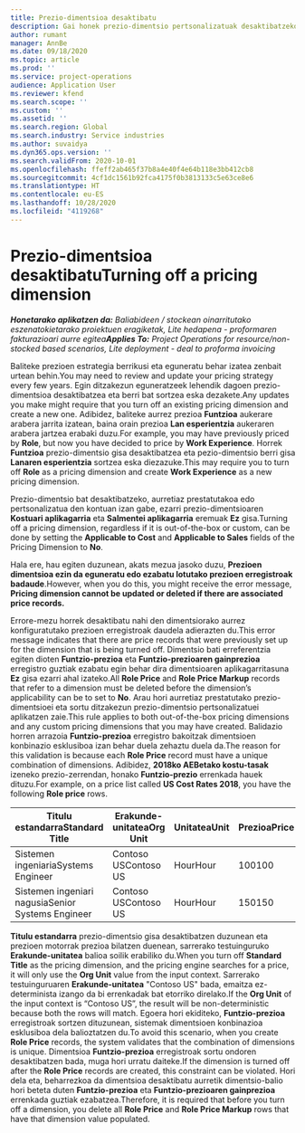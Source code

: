 ```yaml
---
title: Prezio-dimentsioa desaktibatu
description: Gai honek prezio-dimentsio pertsonalizatuak desaktibatzeko moduari buruzko informazioa eskaintzen du.
author: rumant
manager: AnnBe
ms.date: 09/18/2020
ms.topic: article
ms.prod: ''
ms.service: project-operations
audience: Application User
ms.reviewer: kfend
ms.search.scope: ''
ms.custom: ''
ms.assetid: ''
ms.search.region: Global
ms.search.industry: Service industries
ms.author: suvaidya
ms.dyn365.ops.version: ''
ms.search.validFrom: 2020-10-01
ms.openlocfilehash: ffeff2ab465f37b8a4e40f4e64b118e3bb412cb8
ms.sourcegitcommit: 4cf1dc1561b92fca4175f0b3813133c5e63ce8e6
ms.translationtype: HT
ms.contentlocale: eu-ES
ms.lasthandoff: 10/28/2020
ms.locfileid: "4119268"
---
```

# <a name="turning-off-a-pricing-dimension"></a><span data-ttu-id="c598a-103">Prezio-dimentsioa desaktibatu</span><span class="sxs-lookup"><span data-stu-id="c598a-103">Turning off a pricing dimension</span></span>

<span data-ttu-id="c598a-104">_**Honetarako aplikatzen da:** Baliabideen / stockean oinarritutako eszenatokietarako proiektuen eragiketak, Lite hedapena - proformaren fakturazioari aurre egitea_</span><span class="sxs-lookup"><span data-stu-id="c598a-104">_**Applies To:** Project Operations for resource/non-stocked based scenarios, Lite deployment - deal to proforma invoicing_</span></span>

<span data-ttu-id="c598a-105">Baliteke prezioen estrategia berrikusi eta eguneratu behar izatea zenbait urtean behin.</span><span class="sxs-lookup"><span data-stu-id="c598a-105">You may need to review and update your pricing strategy every few years.</span></span> <span data-ttu-id="c598a-106">Egin ditzakezun eguneratzeek lehendik dagoen prezio-dimentsioa desaktibatzea eta berri bat sortzea eska dezakete.</span><span class="sxs-lookup"><span data-stu-id="c598a-106">Any updates you make might require that you turn off an existing pricing dimension and create a new one.</span></span> <span data-ttu-id="c598a-107">Adibidez, baliteke aurrez prezioa **Funtzioa** aukerare arabera jarrita izatean, baina orain prezioa **Lan esperientzia** aukeraren arabera jartzea erabaki duzu.</span><span class="sxs-lookup"><span data-stu-id="c598a-107">For example, you may have previously priced by **Role**, but now you have decided to price by **Work Experience**.</span></span> <span data-ttu-id="c598a-108">Horrek **Funtzioa** prezio-dimentsio gisa desaktibatzea eta pezio-dimentsio berri gisa **Lanaren esperientzia** sortzea eska diezazuke.</span><span class="sxs-lookup"><span data-stu-id="c598a-108">This may require you to turn off **Role** as a pricing dimension and create **Work Experience** as a new pricing dimension.</span></span> 

<span data-ttu-id="c598a-109">Prezio-dimentsio bat desaktibatzeko, aurretiaz prestatutakoa edo pertsonalizatua den kontuan izan gabe, ezarri prezio-dimentsioaren **Kostuari aplikagarria** eta **Salmentei aplikagarria** eremuak **Ez** gisa.</span><span class="sxs-lookup"><span data-stu-id="c598a-109">Turning off a pricing dimension, regardless if it is out-of-the-box or custom, can be done by setting the **Applicable to Cost** and **Applicable to Sales** fields of the Pricing Dimension to **No**.</span></span>

<span data-ttu-id="c598a-110">Hala ere, hau egiten duzunean, akats mezua jasoko duzu, **Prezioen dimentsioa ezin da eguneratu edo ezabatu lotutako prezioen erregistroak badaude**.</span><span class="sxs-lookup"><span data-stu-id="c598a-110">However, when you do this, you might receive the error message, **Pricing dimension cannot be updated or deleted if there are associated price records.**</span></span>

<span data-ttu-id="c598a-111">Errore-mezu horrek desaktibatu nahi den dimentsiorako aurrez konfiguratutako prezioen erregistroak daudela adierazten du.</span><span class="sxs-lookup"><span data-stu-id="c598a-111">This error message indicates that there are price records that were previously set up for the dimension that is being turned off.</span></span> <span data-ttu-id="c598a-112">Dimentsio bati erreferentzia egiten dioten **Funtzio-prezioa** eta **Funtzio-prezioaren gainprezioa** erregistro guztiak ezabatu egin behar dira dimentsioaren aplikagarritasuna **Ez** gisa ezarri ahal izateko.</span><span class="sxs-lookup"><span data-stu-id="c598a-112">All **Role Price** and **Role Price Markup** records that refer to a dimension must be deleted before the dimension’s applicability can be to set to **No**.</span></span> <span data-ttu-id="c598a-113">Arau hori aurretiaz prestatutako prezio-dimentsioei eta sortu ditzakezun prezio-dimentsio pertsonalizatuei aplikatzen zaie.</span><span class="sxs-lookup"><span data-stu-id="c598a-113">This rule applies to both out-of-the-box pricing dimensions and any custom pricing dimensions that you may have created.</span></span> <span data-ttu-id="c598a-114">Balidazio horren arrazoia **Funtzio-prezioa** erregistro bakoitzak dimentsioen konbinazio esklusiboa izan behar duela zehaztu duela da.</span><span class="sxs-lookup"><span data-stu-id="c598a-114">The reason for this validation is because each **Role Price** record must have a unique combination of dimensions.</span></span> <span data-ttu-id="c598a-115">Adibidez, **2018ko AEBetako kostu-tasak** izeneko prezio-zerrendan, honako **Funtzio-prezio** errenkada hauek dituzu.</span><span class="sxs-lookup"><span data-stu-id="c598a-115">For example, on a price list called **US Cost Rates 2018**, you have the following **Role price** rows.</span></span> 

| <span data-ttu-id="c598a-116">Titulu estandarra</span><span class="sxs-lookup"><span data-stu-id="c598a-116">Standard Title</span></span>         | <span data-ttu-id="c598a-117">Erakunde-unitatea</span><span class="sxs-lookup"><span data-stu-id="c598a-117">Org Unit</span></span>    |<span data-ttu-id="c598a-118">Unitatea</span><span class="sxs-lookup"><span data-stu-id="c598a-118">Unit</span></span>   |<span data-ttu-id="c598a-119">Prezioa</span><span class="sxs-lookup"><span data-stu-id="c598a-119">Price</span></span>  |<span data-ttu-id="c598a-120">Moneta</span><span class="sxs-lookup"><span data-stu-id="c598a-120">Currency</span></span>  |
| -----------------------|-------------|-------|-------|----------|
| <span data-ttu-id="c598a-121">Sistemen ingeniaria</span><span class="sxs-lookup"><span data-stu-id="c598a-121">Systems Engineer</span></span>|<span data-ttu-id="c598a-122">Contoso US</span><span class="sxs-lookup"><span data-stu-id="c598a-122">Contoso US</span></span>|<span data-ttu-id="c598a-123">Hour</span><span class="sxs-lookup"><span data-stu-id="c598a-123">Hour</span></span>| <span data-ttu-id="c598a-124">100</span><span class="sxs-lookup"><span data-stu-id="c598a-124">100</span></span>|<span data-ttu-id="c598a-125">USD</span><span class="sxs-lookup"><span data-stu-id="c598a-125">USD</span></span>|
| <span data-ttu-id="c598a-126">Sistemen ingeniari nagusia</span><span class="sxs-lookup"><span data-stu-id="c598a-126">Senior Systems Engineer</span></span>|<span data-ttu-id="c598a-127">Contoso US</span><span class="sxs-lookup"><span data-stu-id="c598a-127">Contoso US</span></span>|<span data-ttu-id="c598a-128">Hour</span><span class="sxs-lookup"><span data-stu-id="c598a-128">Hour</span></span>| <span data-ttu-id="c598a-129">150</span><span class="sxs-lookup"><span data-stu-id="c598a-129">150</span></span>| <span data-ttu-id="c598a-130">USD</span><span class="sxs-lookup"><span data-stu-id="c598a-130">USD</span></span>|


<span data-ttu-id="c598a-131">**Titulu estandarra** prezio-dimentsio gisa desaktibatzen duzunean eta prezioen motorrak prezioa bilatzen duenean, sarrerako testuinguruko **Erakunde-unitatea** balioa soilik erabiliko du.</span><span class="sxs-lookup"><span data-stu-id="c598a-131">When you turn off **Standard Title** as the pricing dimension, and the pricing engine searches for a price, it will only use the **Org Unit** value from the input context.</span></span> <span data-ttu-id="c598a-132">Sarrerako testuinguruaren **Erakunde-unitatea** "Contoso US" bada, emaitza ez-determinista izango da bi errenkadak bat etorriko direlako.</span><span class="sxs-lookup"><span data-stu-id="c598a-132">If the **Org Unit** of the input context is “Contoso US”, the result will be non-deterministic because both the rows will match.</span></span> <span data-ttu-id="c598a-133">Egoera hori ekiditeko, **Funtzio-prezioa** erregistroak sortzen dituzunean, sistemak dimentsioen konbinazioa esklusiboa dela balioztatzen du.</span><span class="sxs-lookup"><span data-stu-id="c598a-133">To avoid this scenario, when you create **Role Price** records, the system validates that the combination of dimensions is unique.</span></span> <span data-ttu-id="c598a-134">Dimentsioa **Funtzio-prezioa** erregistroak sortu ondoren desaktibatzen bada, muga hori urratu daiteke.</span><span class="sxs-lookup"><span data-stu-id="c598a-134">If the dimension is turned off after the **Role Price** records are created, this constraint can be violated.</span></span> <span data-ttu-id="c598a-135">Hori dela eta, beharrezkoa da dimentsioa desaktibatu aurretik dimentsio-balio hori beteta duten **Funtzio-prezioa** eta **Funtzio-prezioaren gainprezioa** errenkada guztiak ezabatzea.</span><span class="sxs-lookup"><span data-stu-id="c598a-135">Therefore, it is required that before you turn off a dimension, you delete all **Role Price** and **Role Price Markup** rows that have that dimension value populated.</span></span>

